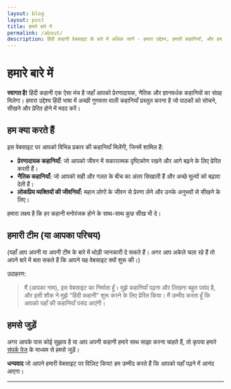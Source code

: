 ```yaml
---
layout: blog
layout: post
title: हमारे बारे में
permalink: /about/
description: हिंदी कहानी वेबसाइट के बारे में अधिक जानें - हमारा उद्देश्य, हमारी कहानियाँ, और हम कौन हैं।
---
```


# हमारे बारे में

**स्वागत है!** हिंदी कहानी एक ऐसा मंच है जहाँ आपको प्रेरणादायक, नैतिक और ज्ञानवर्धक कहानियों का संग्रह मिलेगा। हमारा उद्देश्य हिंदी भाषा में अच्छी गुणवत्ता वाली कहानियाँ प्रस्तुत करना है जो पाठकों को सोचने, सीखने और प्रेरित होने में मदद करें।

## हम क्या करते हैं

इस वेबसाइट पर आपको विभिन्न प्रकार की कहानियाँ मिलेंगी, जिनमें शामिल हैं:

* **प्रेरणादायक कहानियाँ:** जो आपको जीवन में सकारात्मक दृष्टिकोण रखने और आगे बढ़ने के लिए प्रेरित करती हैं।
* **नैतिक कहानियाँ:** जो आपको सही और गलत के बीच का अंतर सिखाती हैं और अच्छे मूल्यों को बढ़ावा देती हैं।
* **लोकप्रिय व्यक्तियों की जीवनियाँ:** महान लोगों के जीवन से प्रेरणा लेने और उनके अनुभवों से सीखने के लिए।

हमारा लक्ष्य है कि हर कहानी मनोरंजक होने के साथ-साथ कुछ सीख भी दे।

## हमारी टीम (या आपका परिचय)

(यहाँ आप अपनी या अपनी टीम के बारे में थोड़ी जानकारी दे सकते हैं। अगर आप अकेले चला रहे हैं तो अपने बारे में बता सकते हैं कि आपने यह वेबसाइट क्यों शुरू की।)

उदाहरण:

> मैं (आपका नाम), इस वेबसाइट का निर्माता हूँ। मुझे कहानियाँ पढ़ना और लिखना बहुत पसंद है, और इसी शौक ने मुझे "हिंदी कहानी" शुरू करने के लिए प्रेरित किया। मैं उम्मीद करता हूँ कि आपको यहाँ की कहानियाँ पसंद आएंगी।

## हमसे जुड़ें

अगर आपके पास कोई सुझाव है या आप अपनी कहानी हमारे साथ साझा करना चाहते हैं, तो कृपया हमारे [संपर्क पेज](/contact/) के माध्यम से हमसे जुड़ें।

**धन्यवाद** जो आपने हमारी वेबसाइट पर विज़िट किया! हम उम्मीद करते हैं कि आपको यहाँ पढ़ने में आनंद आएगा।

---

